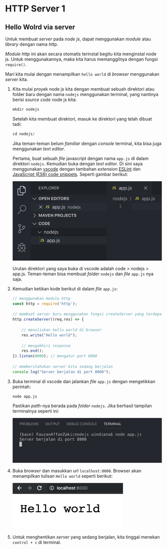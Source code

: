 # HTTP Server 1

## Hello Wolrd via server

Untuk membuat *server* pada *node js*, dapat menggunakan *module* atau *library* dengan nama *http*.

*Module* *http* ini akan secara otomatis terinstal begitu kita menginstal node js. Untuk menggunakannya, maka kita harus memanggilnya dengan fungsi `require()`.

Mari kita mulai dengan menampilkan `hello world` di *browser* menggunakan *server* kita.

1. Kita mulai proyek node js kita dengan membuat sebuah direktori atau folder baru dengan nama `nodejs` menggunakan terminal, yang nantinya berisi *source code* node js kita:

    ```js
    mkdir nodejs
    ```

    Setelah kita membuat direktori, masuk ke direktori yang telah dibuat tadi:

     ```js
    cd nodejs/
    ```

    Jika teman-teman belum *familiar* dengan *console* terminal, kita bisa juga menggunakan *text editor*.

    Pertama, buat sebuah *file* javascript dengan nama `app.js` di dalam direktori `nodejs`. Kemudian buka dengan *text editor*. Di sini saya menggunakan [vscode](https://code.visualstudio.com/) dengan tambahan *extension* [ESLint](https://marketplace.visualstudio.com/items?itemName=dbaeumer.vscode-eslint) dan [JavaScript (ES6) code snippets](https://marketplace.visualstudio.com/items?itemName=xabikos.JavaScriptSnippets). Seperti gambar berikut:

    ![open folder](img/1/3.png)

    Urutan direktori yang saya buka di vscode adalah code > nodejs > app.js. Teman-teman bisa membuat *folder* `nodejs` dan *file* `app.js` nya saja.

2. Kemudian ketikan kode berikut di dalam *file* `app.js`:

    ```js
    // menggunakan module http
    const http = require('http');

    // membuat server baru menggunakan fungsi createServer yang terdapat di http
    http.createServer((req,res) => {

        // menuliskan hello world di browser
        res.write("Hello world");

        // mengakhiri response
        res.end();
    }).listen(8000); // mengatur port 8000

    // memberitahukan server kita sedang berjalan
    console.log("Server berjalan di port 8000");
    ```

3. Buka terminal di vscode dan jalankan *file* `app.js` dengan mengetikkan perintah:

    ```terminal
    node app.js
    ```

    Pastikan *path*-nya berada pada *folder* `nodejs`. Jika berhasil tampilan terminalnya seperti ini:

    ![run node](img/1/4.png)

4. Buka *browser* dan masukkan url `localhost:8000`. Browser akan menampilkan tulisan `Hello world` seperti berikut:

    ![browser](img/1/5.png)

5. Untuk menghentikan *server* yang sedang berjalan, kita tinggal menekan `control + c` di terminal.
